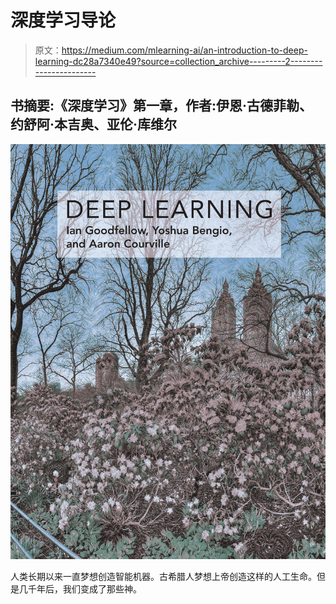 # 深度学习导论

> 原文：<https://medium.com/mlearning-ai/an-introduction-to-deep-learning-dc28a7340e49?source=collection_archive---------2----------------------->

## 书摘要:《深度学习》第一章，作者:伊恩·古德菲勒、约舒阿·本吉奥、亚伦·库维尔

![](img/4ab77c958b70ced15c8a36fe6f1bd821.png)

人类长期以来一直梦想创造智能机器。古希腊人梦想上帝创造这样的人工生命。但是几千年后，我们变成了那些神。